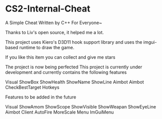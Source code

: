 # CS2-Internal-Cheat
A Simple Cheat Written by C++ For Everyone~

Thanks to Liv's open source, it helped me a lot.

This project uses Kiero's D3D11 hook support library and uses the imgui-based runtime to draw the game.

If you like this item you can collect and give me stars

The project is now being perfected
This project is currently under development and currently contains the following features

Visual
       ShowBox
       ShowHealth
       ShowName
       ShowLine
Aimbot
       Aimbot
       CheckBestTarget
       Hotkeys

Features to be added in the future

Visual
       ShowAmom
       ShowScope
       ShowVisible
       ShowWeapan
       ShowEyeLine
Aimbot
       Client
       AutoFire
       MoreScale
Menu
       ImGuiMenu
